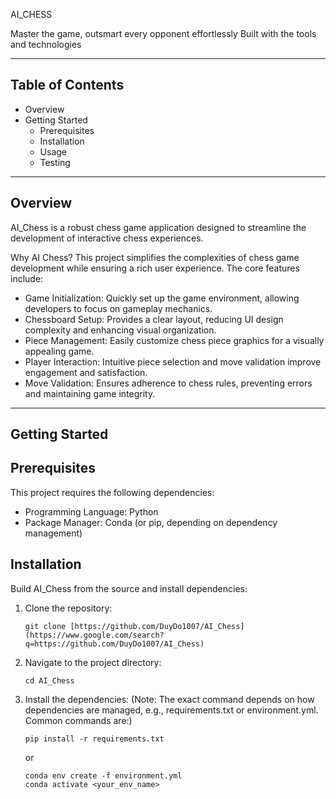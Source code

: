 AI_CHESS

Master the game, outsmart every opponent effortlessly
Built with the tools and technologies

--------------------
Table of Contents
--------------------
* Overview
* Getting Started
    * Prerequisites
    * Installation
    * Usage
    * Testing

--------------------
Overview
--------------------

AI_Chess is a robust chess game application designed to streamline the development of interactive chess experiences.

Why AI Chess?
This project simplifies the complexities of chess game development while ensuring a rich user experience. The core features include:

* Game Initialization: Quickly set up the game environment, allowing developers to focus on gameplay mechanics.
* Chessboard Setup: Provides a clear layout, reducing UI design complexity and enhancing visual organization.
* Piece Management: Easily customize chess piece graphics for a visually appealing game.
* Player Interaction: Intuitive piece selection and move validation improve engagement and satisfaction.
* Move Validation: Ensures adherence to chess rules, preventing errors and maintaining game integrity.

--------------------
Getting Started
--------------------

Prerequisites
-------------
This project requires the following dependencies:

* Programming Language: Python
* Package Manager: Conda (or pip, depending on dependency management)

Installation
------------
Build AI_Chess from the source and install dependencies:

1.  Clone the repository:
    ```
    git clone [https://github.com/DuyDo1007/AI_Chess](https://www.google.com/search?q=https://github.com/DuyDo1007/AI_Chess)
    ```
2.  Navigate to the project directory:
    ```
    cd AI_Chess
    ```
3.  Install the dependencies:
    (Note: The exact command depends on how dependencies are managed, e.g., requirements.txt or environment.yml. Common commands are:)
    ```
    pip install -r requirements.txt 
    ```
    or
    ```
    conda env create -f environment.yml 
    conda activate <your_env_name>
    ```
